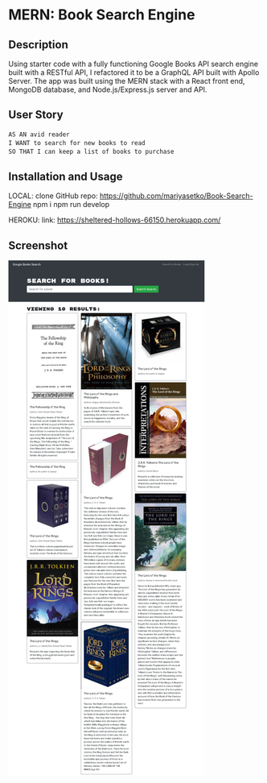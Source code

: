 # MERN: Book Search Engine

## Description

Using starter code with a fully functioning Google Books API search engine built with a RESTful API, I refactored it to be a GraphQL API built with Apollo Server. The app was built using the MERN stack with a React front end, MongoDB database, and Node.js/Express.js server and API.

## User Story

```md
AS AN avid reader
I WANT to search for new books to read
SO THAT I can keep a list of books to purchase
```

## Installation and Usage

LOCAL:
clone GitHub repo: https://github.com/mariyasetko/Book-Search-Engine
npm i
npm run develop

HEROKU: 
link: https://sheltered-hollows-66150.herokuapp.com/

## Screenshot

![Screenshot](/images/screencapture-sheltered-hollows-66150-herokuapp-2022-07-29-22_27_04.png)